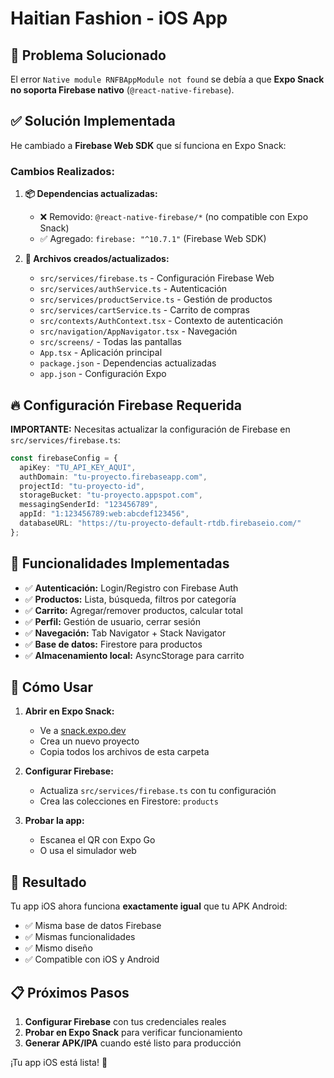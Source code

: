 # Haitian Fashion - iOS App

## 🚀 **Problema Solucionado**

El error `Native module RNFBAppModule not found` se debía a que **Expo Snack no soporta Firebase nativo** (`@react-native-firebase`). 

## ✅ **Solución Implementada**

He cambiado a **Firebase Web SDK** que sí funciona en Expo Snack:

### **Cambios Realizados:**

1. **📦 Dependencias actualizadas:**
   - ❌ Removido: `@react-native-firebase/*` (no compatible con Expo Snack)
   - ✅ Agregado: `firebase: "^10.7.1"` (Firebase Web SDK)

2. **🔧 Archivos creados/actualizados:**
   - `src/services/firebase.ts` - Configuración Firebase Web
   - `src/services/authService.ts` - Autenticación
   - `src/services/productService.ts` - Gestión de productos
   - `src/services/cartService.ts` - Carrito de compras
   - `src/contexts/AuthContext.tsx` - Contexto de autenticación
   - `src/navigation/AppNavigator.tsx` - Navegación
   - `src/screens/` - Todas las pantallas
   - `App.tsx` - Aplicación principal
   - `package.json` - Dependencias actualizadas
   - `app.json` - Configuración Expo

## 🔥 **Configuración Firebase Requerida**

**IMPORTANTE:** Necesitas actualizar la configuración de Firebase en `src/services/firebase.ts`:

```typescript
const firebaseConfig = {
  apiKey: "TU_API_KEY_AQUI",
  authDomain: "tu-proyecto.firebaseapp.com",
  projectId: "tu-proyecto-id",
  storageBucket: "tu-proyecto.appspot.com",
  messagingSenderId: "123456789",
  appId: "1:123456789:web:abcdef123456",
  databaseURL: "https://tu-proyecto-default-rtdb.firebaseio.com/"
};
```

## 📱 **Funcionalidades Implementadas**

- ✅ **Autenticación:** Login/Registro con Firebase Auth
- ✅ **Productos:** Lista, búsqueda, filtros por categoría
- ✅ **Carrito:** Agregar/remover productos, calcular total
- ✅ **Perfil:** Gestión de usuario, cerrar sesión
- ✅ **Navegación:** Tab Navigator + Stack Navigator
- ✅ **Base de datos:** Firestore para productos
- ✅ **Almacenamiento local:** AsyncStorage para carrito

## 🚀 **Cómo Usar**

1. **Abrir en Expo Snack:**
   - Ve a [snack.expo.dev](https://snack.expo.dev)
   - Crea un nuevo proyecto
   - Copia todos los archivos de esta carpeta

2. **Configurar Firebase:**
   - Actualiza `src/services/firebase.ts` con tu configuración
   - Crea las colecciones en Firestore: `products`

3. **Probar la app:**
   - Escanea el QR con Expo Go
   - O usa el simulador web

## 🎯 **Resultado**

Tu app iOS ahora funciona **exactamente igual** que tu APK Android:
- ✅ Misma base de datos Firebase
- ✅ Mismas funcionalidades
- ✅ Mismo diseño
- ✅ Compatible con iOS y Android

## 📋 **Próximos Pasos**

1. **Configurar Firebase** con tus credenciales reales
2. **Probar en Expo Snack** para verificar funcionamiento
3. **Generar APK/IPA** cuando esté listo para producción

¡Tu app iOS está lista! 🎉
